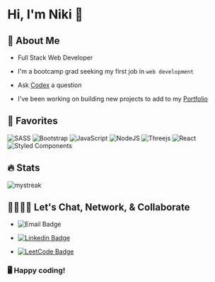 # Hi, I'm Niki 👋

## 📖 About Me

- Full Stack Web Developer

- I'm a bootcamp grad seeking my first job in `web development`

- Ask [Codex](https://codex-ai-lovat.vercel.app/) a question 

- I've been working on building new projects to add to my [Portfolio](https://nrennercodes.com/)

## 💛 Favorites

![SASS](https://img.shields.io/badge/SASS-hotpink.svg?style=for-the-badge&logo=SASS&logoColor=white)
![Bootstrap](https://img.shields.io/badge/bootstrap-%23563D7C.svg?style=for-the-badge&logo=bootstrap&logoColor=white)
![JavaScript](https://img.shields.io/badge/javascript-%23323330.svg?style=for-the-badge&logo=javascript&logoColor=%23F7DF1E)
![NodeJS](https://img.shields.io/badge/node.js-6DA55F?style=for-the-badge&logo=node.js&logoColor=white)
![Threejs](https://img.shields.io/badge/threejs-black?style=for-the-badge&logo=three.js&logoColor=white)
![React](https://img.shields.io/badge/react-%2320232a.svg?style=for-the-badge&logo=react&logoColor=%2361DAFB)
![Styled Components](https://img.shields.io/badge/styled--components-DB7093?style=for-the-badge&logo=styled-components&logoColor=white)

## 🔥 Stats 

<img src="https://github-readme-streak-stats.herokuapp.com/?user=nrenner0211&theme=nightowl" alt="mystreak"/>

## 🫱🏻‍🫲🏾 Let's Chat, Network, & Collaborate

- ![Email Badge](https://img.shields.io/badge/nrenner@nrennercodes.com-D14836?style=for-the-badge&logo=gmail&logoColor=white)

- [![Linkedin Badge](https://img.shields.io/badge/nrenner0211-0077B5?style=for-the-badge&logo=linkedin&logoColor=white&link=https://www.linkedin.com/in/nicolette-renner/)](https://www.linkedin.com/in/nicolette-renner/)

- [![LeetCode Badge](https://img.shields.io/badge/-LeetCode-FFA116?style=for-the-badge&logo=LeetCode&logoColor=black&link=https://www.leetcode.com/nrenner0211/)](https://www.leetcode.com/nrenner0211/)

### 🖥️ Happy coding!
